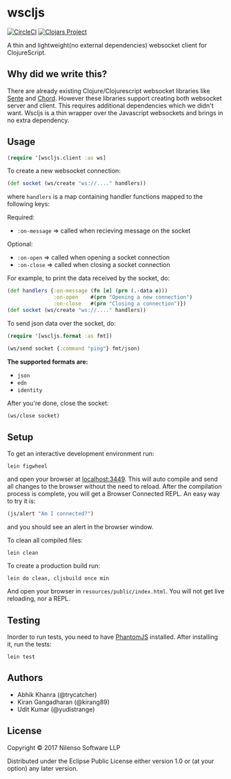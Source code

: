 # wscljs

[![CircleCI](https://circleci.com/gh/nilenso/wscljs.svg?style=svg)](https://circleci.com/gh/nilenso/wscljs) [![Clojars
Project](https://img.shields.io/clojars/v/nilenso/wscljs.svg)](https://clojars.org/nilenso/wscljs)

A thin and lightweight(no external dependencies) websocket client for
ClojureScript.

## Why did we write this?

There are already existing Clojure/Clojurescript websocket libraries like [Sente](https://github.com/ptaoussanis/sente)
and [Chord](https://github.com/jarohen/chord). However these libraries support creating both websocket server and
client. This requires additional dependencies which we didn't want. Wscljs is a
thin wrapper over the Javascript websockets and brings in no extra
dependency.

## Usage

```clojure
(require '[wscljs.client :as ws]
```

To create a new websocket connection:

```clojure
(def socket (ws/create "ws://...." handlers))
```

where `handlers` is a map containing handler functions mapped to the following keys:

Required:

  - `:on-message` => called when recieving message on the socket

Optional:

  - `:on-open`    => called when opening a socket connection
  - `:on-close`   => called when closing a socket connection

For example, to print the data received by the socket, do:
```clojure
(def handlers {:on-message (fn [e] (prn (.-data e)))
               :on-open    #(prn "Opening a new connection")
               :on-close   #(prn "Closing a connection")})
(def socket (ws/create "ws://...." handlers))
```
To send json data over the socket, do:

```clojure
(require '[wscljs.format :as fmt])

(ws/send socket {:command "ping"} fmt/json)
```

**The supported formats are:**

- `json`
- `edn`
- `identity`

After you're done, close the socket:

```clojure
(ws/close socket)
```

## Setup

To get an interactive development environment run:

```shell
lein figwheel
```

and open your browser at [localhost:3449](http://localhost:3449/).
This will auto compile and send all changes to the browser without the
need to reload. After the compilation process is complete, you will
get a Browser Connected REPL. An easy way to try it is:

```clojure
(js/alert "Am I connected?")
```

and you should see an alert in the browser window.

To clean all compiled files:

```shell
lein clean
```

To create a production build run:

```shell
lein do clean, cljsbuild once min
```

And open your browser in `resources/public/index.html`. You will not
get live reloading, nor a REPL.

## Testing

Inorder to run tests, you need to have [PhantomJS](http://phantomjs.org/)
installed. After installing it, run the tests:

```shell
lein test
```

## Authors

- Abhik Khanra (@trycatcher)
- Kiran Gangadharan (@kirang89)
- Udit Kumar (@yudistrange)

## License

Copyright © 2017 Nilenso Software  LLP

Distributed under the Eclipse Public License either version 1.0 or (at your option) any later version.
